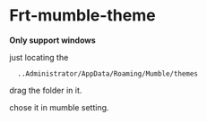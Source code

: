 # Frt-mumble-theme

**Only support windows**

just locating the 
    
      ..Administrator/AppData/Roaming/Mumble/themes 
      
drag the folder in it.

chose it in mumble setting.



